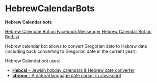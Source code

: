 # HebrewCalendarBots
**Hebrew Calendar bots**

[Hebrew Calendae Bot on Facebook Messenger](https://www.facebook.com/HebrewCalendarBot)
[Hebrew Calendar Bot on BotList](https://botlist.co/bots/3058-hebrew-calendar-bot)

Hebrew calendar bot allows to convert Gregorian date to Hebrew date (including back converting to Gregorian date in the current year).

Hebrew Calendat bot uses:
- [**Hebcal** - Jewish holiday calendars & Hebrew date converter](https://www.hebcal.com/)
- [**chrono** - A natural language date parser in Javascript](https://github.com/wanasit/chrono)


